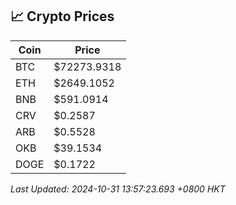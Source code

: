 ## 📈 Crypto Prices

| Coin | Price |
| ---- | ----- |
| BTC | $72273.9318 |
| ETH | $2649.1052 |
| BNB | $591.0914 |
| CRV | $0.2587 |
| ARB | $0.5528 |
| OKB | $39.1534 |
| DOGE | $0.1722 |

_Last Updated: 2024-10-31 13:57:23.693 +0800 HKT_